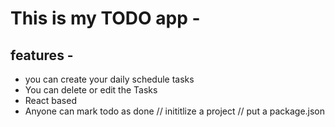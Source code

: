 # This is my TODO app -
## features -
- you can create your daily schedule tasks
- You can delete or edit the Tasks
- React based 
- Anyone can mark todo as done
// inititlize a project 
// put a package.json
